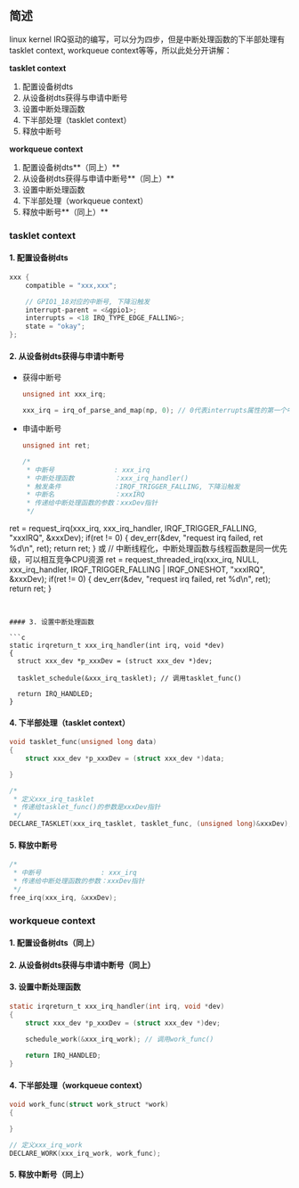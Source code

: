 ## 简述

linux kernel IRQ驱动的编写，可以分为四步，但是中断处理函数的下半部处理有 tasklet context, workqueue context等等，所以此处分开讲解：

**tasklet context**

1. 配置设备树dts
3. 从设备树dts获得与申请中断号
3. 设置中断处理函数
4. 下半部处理（tasklet context）
5. 释放中断号

**workqueue context**

1. 配置设备树dts**（同上）**
2. 从设备树dts获得与申请中断号**（同上）**
3. 设置中断处理函数
4. 下半部处理（workqueue context）
5. 释放中断号**（同上）**

### tasklet context

#### 1. 配置设备树dts

```c
xxx {
    compatible = "xxx,xxx";

    // GPIO1_18对应的中断号, 下降沿触发
    interrupt-parent = <&gpio1>;
    interrupts = <18 IRQ_TYPE_EDGE_FALLING>;
    state = "okay";
};
```

#### 2. 从设备树dts获得与申请中断号

* 获得中断号

  ```c
  unsigned int xxx_irq;
  
  xxx_irq = irq_of_parse_and_map(np, 0); // 0代表interrupts属性的第一个中断号
  ```

* 申请中断号

  ```c
  unsigned int ret;
  
  /*
   * 中断号               : xxx_irq
   * 中断处理函数          ：xxx_irq_handler()
   * 触发条件             ：IRQF_TRIGGER_FALLING, 下降沿触发
   * 中断名               ：xxxIRQ
   * 传递给中断处理函数的参数：xxxDev指针
   */
ret = request_irq(xxx_irq, xxx_irq_handler, IRQF_TRIGGER_FALLING, "xxxIRQ", &xxxDev);
  if(ret != 0) {
      dev_err(&dev, "request irq failed, ret %d\n", ret);
      return ret;
  }
  或
  // 中断线程化，中断处理函数与线程函数是同一优先级，可以相互竞争CPU资源
  ret = request_threaded_irq(xxx_irq, NULL, xxx_irq_handler,
      IRQF_TRIGGER_FALLING | IRQF_ONESHOT, "xxxIRQ", &xxxDev);
  if(ret != 0) {
      dev_err(&dev, "request irq failed, ret %d\n", ret);
      return ret;
  }
  ```
  

#### 3. 设置中断处理函数 

```c
static irqreturn_t xxx_irq_handler(int irq, void *dev)
{
    struct xxx_dev *p_xxxDev = (struct xxx_dev *)dev;

    tasklet_schedule(&xxx_irq_tasklet); // 调用tasklet_func()

    return IRQ_HANDLED;
}
```

#### 4. 下半部处理（tasklet context）

```c
void tasklet_func(unsigned long data)
{
    struct xxx_dev *p_xxxDev = (struct xxx_dev *)data;

}

/*
 * 定义xxx_irq_tasklet
 * 传递给tasklet_func()的参数是xxxDev指针
 */
DECLARE_TASKLET(xxx_irq_tasklet, tasklet_func, (unsigned long)&xxxDev);
```

#### 5. 释放中断号

```c
/*
 * 中断号               : xxx_irq
 * 传递给中断处理函数的参数：xxxDev指针
 */
free_irq(xxx_irq, &xxxDev);
```

### workqueue context

#### 1. 配置设备树dts（同上）

#### 2. 从设备树dts获得与申请中断号（同上）

#### 3. 设置中断处理函数

```c
static irqreturn_t xxx_irq_handler(int irq, void *dev)
{
    struct xxx_dev *p_xxxDev = (struct xxx_dev *)dev;

    schedule_work(&xxx_irq_work); // 调用work_func()
    
    return IRQ_HANDLED;
}
```

#### 4. 下半部处理（workqueue context）

```c
void work_func(struct work_struct *work)
{

}

// 定义xxx_irq_work
DECLARE_WORK(xxx_irq_work, work_func);
```

#### 5. 释放中断号（同上）

